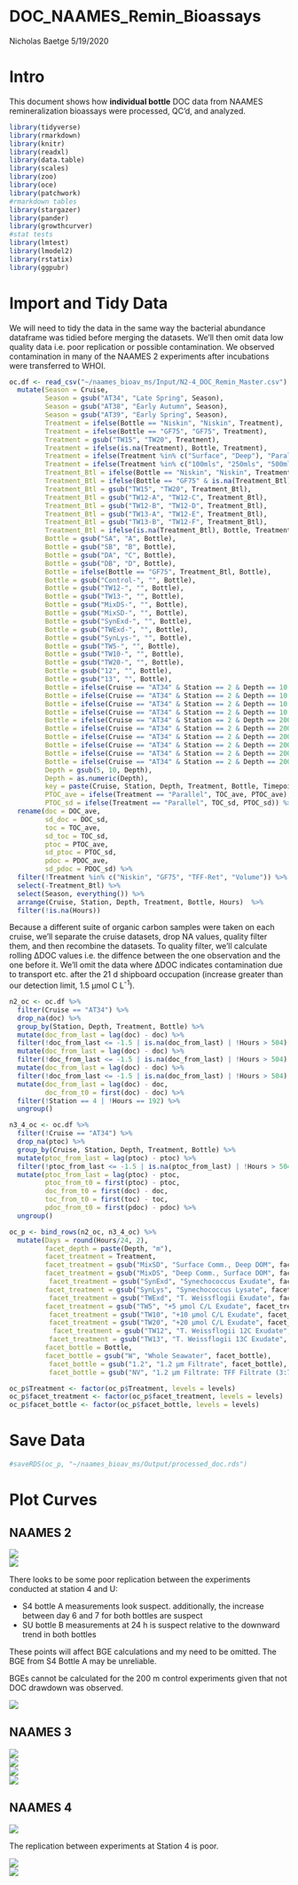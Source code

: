 DOC\_NAAMES\_Remin\_Bioassays
================
Nicholas Baetge
5/19/2020

# Intro

This document shows how **individual bottle** DOC data from NAAMES
remineralization bioassays were processed, QC’d, and analyzed.

``` r
library(tidyverse) 
library(rmarkdown)
library(knitr)
library(readxl)
library(data.table) 
library(scales)
library(zoo)
library(oce)
library(patchwork)
#rmarkdown tables
library(stargazer)
library(pander)
library(growthcurver)
#stat tests
library(lmtest)
library(lmodel2)
library(rstatix)
library(ggpubr)
```

# Import and Tidy Data

We will need to tidy the data in the same way the bacterial abundance
dataframe was tidied before merging the datasets. We’ll then omit data
low quality data i.e. poor replication or possible contamination. We
observed contamination in many of the NAAMES 2 experiments after
incubations were transferred to
WHOI.

``` r
oc.df <- read_csv("~/naames_bioav_ms/Input/N2-4_DOC_Remin_Master.csv") %>%
  mutate(Season = Cruise,
         Season = gsub("AT34", "Late Spring", Season),
         Season = gsub("AT38", "Early Autumn", Season),
         Season = gsub("AT39", "Early Spring", Season),
         Treatment = ifelse(Bottle == "Niskin", "Niskin", Treatment),
         Treatment = ifelse(Bottle == "GF75", "GF75", Treatment),
         Treatment = gsub("TW15", "TW20", Treatment),
         Treatment = ifelse(is.na(Treatment), Bottle, Treatment),
         Treatment = ifelse(Treatment %in% c("Surface", "Deep"), "Parallel", Treatment),
         Treatment = ifelse(Treatment %in% c("100mls", "250mls", "500mls", "1L"), "Volume", Treatment),
         Treatment_Btl = ifelse(Bottle == "Niskin", "Niskin", Treatment_Btl),
         Treatment_Btl = ifelse(Bottle == "GF75" & is.na(Treatment_Btl), "GF75", Treatment_Btl),
         Treatment_Btl = gsub("TW15", "TW20", Treatment_Btl),
         Treatment_Btl = gsub("TW12-A", "TW12-C", Treatment_Btl),
         Treatment_Btl = gsub("TW12-B", "TW12-D", Treatment_Btl),
         Treatment_Btl = gsub("TW13-A", "TW12-E", Treatment_Btl),
         Treatment_Btl = gsub("TW13-B", "TW12-F", Treatment_Btl),
         Treatment_Btl = ifelse(is.na(Treatment_Btl), Bottle, Treatment_Btl),
         Bottle = gsub("SA", "A", Bottle),
         Bottle = gsub("SB", "B", Bottle),
         Bottle = gsub("DA", "C", Bottle),
         Bottle = gsub("DB", "D", Bottle),
         Bottle = ifelse(Bottle == "GF75", Treatment_Btl, Bottle),
         Bottle = gsub("Control-", "", Bottle),
         Bottle = gsub("TW12-", "", Bottle),
         Bottle = gsub("TW13-", "", Bottle),
         Bottle = gsub("MixDS-", "", Bottle),
         Bottle = gsub("MixSD-", "", Bottle),
         Bottle = gsub("SynExd-", "", Bottle),
         Bottle = gsub("TWExd-", "", Bottle),
         Bottle = gsub("SynLys-", "", Bottle),
         Bottle = gsub("TW5-", "", Bottle),
         Bottle = gsub("TW10-", "", Bottle),
         Bottle = gsub("TW20-", "", Bottle),
         Bottle = gsub("12", "", Bottle),
         Bottle = gsub("13", "", Bottle),
         Bottle = ifelse(Cruise == "AT34" & Station == 2 & Depth == 10 & Treatment == "TW12" & Bottle == "A", gsub("A", "C", Bottle), Bottle),
         Bottle = ifelse(Cruise == "AT34" & Station == 2 & Depth == 10 & Treatment == "TW12" & Bottle == "B", gsub("B", "D", Bottle), Bottle),
         Bottle = ifelse(Cruise == "AT34" & Station == 2 & Depth == 10 & Treatment == "TW13" & Bottle == "A", gsub("A", "E", Bottle), Bottle),
         Bottle = ifelse(Cruise == "AT34" & Station == 2 & Depth == 10 & Treatment == "TW13" & Bottle == "B", gsub("B", "F", Bottle), Bottle),
         Bottle = ifelse(Cruise == "AT34" & Station == 2 & Depth == 200 & Treatment == "Control" & Bottle == "C", gsub("C", "G", Bottle), Bottle),
         Bottle = ifelse(Cruise == "AT34" & Station == 2 & Depth == 200 & Treatment == "Control" & Bottle == "D", gsub("D", "H", Bottle), Bottle),
         Bottle = ifelse(Cruise == "AT34" & Station == 2 & Depth == 200 & Treatment == "TW12" & Bottle == "C", gsub("C", "I", Bottle),Bottle),
         Bottle = ifelse(Cruise == "AT34" & Station == 2 & Depth == 200 & Treatment == "TW12" & Bottle == "D", gsub("D", "J", Bottle), Bottle),
         Bottle = ifelse(Cruise == "AT34" & Station == 2 & Depth == 200 & Treatment == "TW13" & Bottle == "C", gsub("C", "K", Bottle), Bottle),
         Bottle = ifelse(Cruise == "AT34" & Station == 2 & Depth == 200 & Treatment == "TW13" & Bottle == "D", gsub("D", "L", Bottle), Bottle),
         Depth = gsub(5, 10, Depth),
         Depth = as.numeric(Depth),
         key = paste(Cruise, Station, Depth, Treatment, Bottle, Timepoint, sep = "."),
         PTOC_ave = ifelse(Treatment == "Parallel", TOC_ave, PTOC_ave),
         PTOC_sd = ifelse(Treatment == "Parallel", TOC_sd, PTOC_sd)) %>% 
  rename(doc = DOC_ave,
         sd_doc = DOC_sd,
         toc = TOC_ave, 
         sd_toc = TOC_sd, 
         ptoc = PTOC_ave, 
         sd_ptoc = PTOC_sd, 
         pdoc = PDOC_ave, 
         sd_pdoc = PDOC_sd) %>%
  filter(!Treatment %in% c("Niskin", "GF75", "TFF-Ret", "Volume")) %>% 
  select(-Treatment_Btl) %>% 
  select(Season, everything()) %>% 
  arrange(Cruise, Station, Depth, Treatment, Bottle, Hours)  %>% 
  filter(!is.na(Hours))
```

Because a different suite of organic carbon samples were taken on each
cruise, we’ll separate the cruise datasets, drop NA values, quality
filter them, and then recombine the datasets. To quality filter, we’ll
calculate rolling ∆DOC values i.e. the diffence between the one
observation and the one before it. We’ll omit the data where ∆DOC
indicates contamination due to transport etc. after the 21 d shipboard
occupation (increase greater than our detection limit, 1.5 µmol C
L<sup>-1</sup>).

``` r
n2_oc <- oc.df %>% 
  filter(Cruise == "AT34") %>% 
  drop_na(doc) %>%
  group_by(Station, Depth, Treatment, Bottle) %>%
  mutate(doc_from_last = lag(doc) - doc) %>% 
  filter(!doc_from_last <= -1.5 | is.na(doc_from_last) | !Hours > 504)  %>% 
  mutate(doc_from_last = lag(doc) - doc) %>% 
  filter(!doc_from_last <= -1.5 | is.na(doc_from_last) | !Hours > 504) %>% 
  mutate(doc_from_last = lag(doc) - doc) %>% 
  filter(!doc_from_last <= -1.5 | is.na(doc_from_last) | !Hours > 504) %>% 
  mutate(doc_from_last = lag(doc) - doc,
         doc_from_t0 = first(doc) - doc) %>% 
  filter(!Station == 4 | !Hours == 192) %>% 
  ungroup()

n3_4_oc <- oc.df %>% 
  filter(!Cruise == "AT34") %>% 
  drop_na(ptoc) %>% 
  group_by(Cruise, Station, Depth, Treatment, Bottle) %>% 
  mutate(ptoc_from_last = lag(ptoc) - ptoc) %>% 
  filter(!ptoc_from_last <= -1.5 | is.na(ptoc_from_last) | !Hours > 504) %>% 
  mutate(ptoc_from_last = lag(ptoc) - ptoc,
         ptoc_from_t0 = first(ptoc) - ptoc,
         doc_from_t0 = first(doc) - doc,
         toc_from_t0 = first(toc) - toc, 
         pdoc_from_t0 = first(pdoc) - pdoc) %>%
  ungroup()

oc_p <- bind_rows(n2_oc, n3_4_oc) %>% 
  mutate(Days = round(Hours/24, 2),
         facet_depth = paste(Depth, "m"), 
         facet_treatment = Treatment, 
         facet_treatment = gsub("MixSD", "Surface Comm., Deep DOM", facet_treatment),
         facet_treatment = gsub("MixDS", "Deep Comm., Surface DOM", facet_treatment),
          facet_treatment = gsub("SynExd", "Synechococcus Exudate", facet_treatment),
         facet_treatment = gsub("SynLys", "Synechococcus Lysate", facet_treatment),
          facet_treatment = gsub("TWExd", "T. Weissflogii Exudate", facet_treatment),
         facet_treatment = gsub("TW5", "+5 µmol C/L Exudate", facet_treatment),
          facet_treatment = gsub("TW10", "+10 µmol C/L Exudate", facet_treatment),
          facet_treatment = gsub("TW20", "+20 µmol C/L Exudate", facet_treatment),
           facet_treatment = gsub("TW12", "T. Weissflogii 12C Exudate", facet_treatment),
          facet_treatment = gsub("TW13", "T. Weissflogii 13C Exudate", facet_treatment),
         facet_bottle = Bottle,
         facet_bottle = gsub("W", "Whole Seawater", facet_bottle),
          facet_bottle = gsub("1.2", "1.2 µm Filtrate", facet_bottle), 
          facet_bottle = gsub("NV", "1.2 µm Filtrate: TFF Filtrate (3:7)", facet_bottle)) 

oc_p$Treatment <- factor(oc_p$Treatment, levels = levels)
oc_p$facet_treatment <- factor(oc_p$facet_treatment, levels = levels)
oc_p$facet_bottle <- factor(oc_p$facet_bottle, levels = levels)
```

# Save Data

``` r
#saveRDS(oc_p, "~/naames_bioav_ms/Output/processed_doc.rds")
```

# Plot Curves

## NAAMES 2

<img src="DOC_files/figure-gfm/unnamed-chunk-6-1.png" style="display: block; margin: auto;" />

<img src="DOC_files/figure-gfm/unnamed-chunk-7-1.png" style="display: block; margin: auto;" />

There looks to be some poor replication between the experiments
conducted at station 4 and U:

  - S4 bottle A measurements look suspect. additionally, the increase
    between day 6 and 7 for both bottles are suspect
  - SU bottle B measurements at 24 h is suspect relative to the downward
    trend in both bottles

These points will affect BGE calculations and my need to be omitted. The
BGE from S4 Bottle A may be unreliable.

BGEs cannot be calculated for the 200 m control experiments given that
not DOC drawdown was
observed.

<img src="DOC_files/figure-gfm/unnamed-chunk-8-1.png" style="display: block; margin: auto;" />

## NAAMES 3

<img src="DOC_files/figure-gfm/unnamed-chunk-9-1.png" style="display: block; margin: auto;" />

<img src="DOC_files/figure-gfm/unnamed-chunk-10-1.png" style="display: block; margin: auto;" />

<img src="DOC_files/figure-gfm/unnamed-chunk-11-1.png" style="display: block; margin: auto;" />

<img src="DOC_files/figure-gfm/unnamed-chunk-12-1.png" style="display: block; margin: auto;" />

## NAAMES 4

<img src="DOC_files/figure-gfm/unnamed-chunk-13-1.png" style="display: block; margin: auto;" />

The replication between experiments at Station 4 is
poor.

<img src="DOC_files/figure-gfm/unnamed-chunk-14-1.png" style="display: block; margin: auto;" />

<img src="DOC_files/figure-gfm/unnamed-chunk-15-1.png" style="display: block; margin: auto;" />
